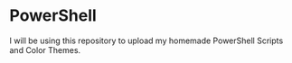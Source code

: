 # PowerShell

I will be using this repository to upload my homemade PowerShell Scripts and Color Themes.
